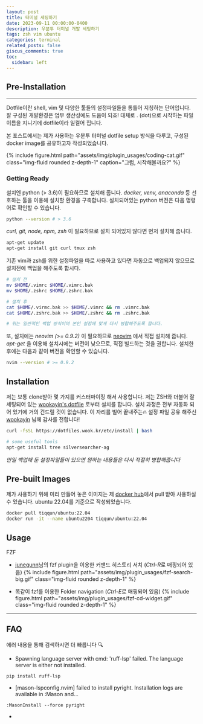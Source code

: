 ```yaml
---
layout: post
title: 터미널 세팅하기
date: 2023-09-11 00:00:00-0400
description: 우분투 터미널 개발 세팅하기
tags: zsh vim ubuntu
categories: terminal
related_posts: false
giscus_comments: true
toc:
  sidebar: left
---
```


## Pre-Installation
---

Dotfile이란 shell, vim 및 다양한 툴들의 설정파일들을 통틀어 지칭하는 단어입니다.
잘 구성된 개발환경은 업무 생산성에도 도움이 되죠!
대체로 . (dot)으로 시작하는 파일 이름을 지니기에 dotfile이라 일컬어 집니다.

본 포스트에서는 제가 사용하는 우분투 터미널 dotfile setup 방식을 다루고, 구성된 docker image를 공유하고자 작성되었습니다.

{% include figure.html path="assets/img/plugin_usages/coding-cat.gif" class="img-fluid rounded z-depth-1" caption="그럼, 시작해볼까요?" %}


### Getting Ready

설치엔 python (> 3.6)이 필요하므로 설치해 줍니다.
*docker, venv, anaconda* 등 선호하는 툴을 이용해 설치할 환경을 구축합니다.
설치되어있는 python 버전은 다음 명령어로 확인할 수 있습니다.

```bash
python --version # > 3.6
```

*curl, git, node, npm, zsh* 이 필요하므로 설치 되어있지 않다면 먼저 설치해 줍니다.

```bash
apt-get update
apt-get install git curl tmux zsh
```

기존 vim과 zsh를 위한 설정파일을 따로 사용하고 있다면 자동으로 백업되지 않으므로 설치전에 백업을 해주도록 합시다.

```bash
# 설치 전
mv $HOME/.vimrc $HOME/.vimrc.bak
mv $HOME/.zshrc $HOME/.zshrc.bak

# 설치 후
cat $HOME/.virmc.bak >> $HOME/.vimrc && rm .vimrc.bak
cat $HOME/.zshrc.bak >> $HOME/.zshrc && rm .zshrc.bak

# 위는 일반적인 백업 방식이며 본인 설정에 맞게 다시 병합해주도록 합니다.
```

또, 설치에는 *neovim (>= 0.9.2)* 이 필요하므로 [neovim](https://github.com/neovim/neovim) 에서 직접 설치해 줍니다.
*apt-get* 을 이용해 설치시에는 버전이 낮으므로, 직접 빌드하는 것을 권합니다.
설치한 후에는 다음과 같이 버전을 확인할 수 있습니다.

```bash
nvim --version # >= 0.9.2
```

## Installation

저는 보통  clone받아 몇 가지를 커스터마이징 해서 사용합니다.
저는 ZSH와 더불어 잘 세팅되어 있는 [wookayin's dotfile](https://github.com/wookayin/dotfiles) 로부터 설치를 합니다.
설치 과정은 전부 자동화 되어 있기에 거의 건드릴 것이 없습니다.
이 자리를 빌어 끝내주는🔥 설정 파일 공유 해주신 [wookayin](https://github.com/wookayin) 님께 감사를 전합니다!

```bash
curl -fsSL https://dotfiles.wook.kr/etc/install | bash
```

```bash
# some useful tools
apt-get install tree silversearcher-ag
```

*만일 백업해 둔 설정파일들이 있으면 원하는 내용들은 다시 적절히 병합해줍니다*

## Pre-built Images

제가 사용하기 위해 미리 만들어 놓은 이미지는 제 [docker hub](https://hub.docker.com/r/tiqqun/ubuntu/tags)에서 pull 받아 사용하실 수 있습니다.
ubuntu 22.04를 기준으로 작성되었습니다.

```bash
docker pull tiqqun/ubuntu:22.04
docker run -it --name ubuntu2204 tiqqun/ubuntu:22.04
```

## Usage

FZF

- [junegunn](https://github.com/junegunn)님의 fzf plugin을 이용한 커맨드 히스토리 서치 (*Ctrl-R*로 매핑되어 있음)
{% include figure.html path="assets/img/plugin_usages/fzf-search-big.gif" class="img-fluid rounded z-depth-1" %}

- 똑같이 fzf를 이용한 Folder navigation (*Ctrl-E*로 매핑되어 있음)
{% include figure.html path="assets/img/plugin_usages/fzf-cd-widget.gif" class="img-fluid rounded z-depth-1" %}

---
## FAQ
에러 내용을 통해 검색하시면 더 빠릅니다 🔍

- Spawning language server with cmd: 'ruff-lsp' failed. The language server is either not installed.
```sh
pip install ruff-lsp
```

- [mason-lspconfig.nvim] failed to install pyright. Installation logs are available in :Mason and...
```vim
:MasonInstall --force pyright
```

-
